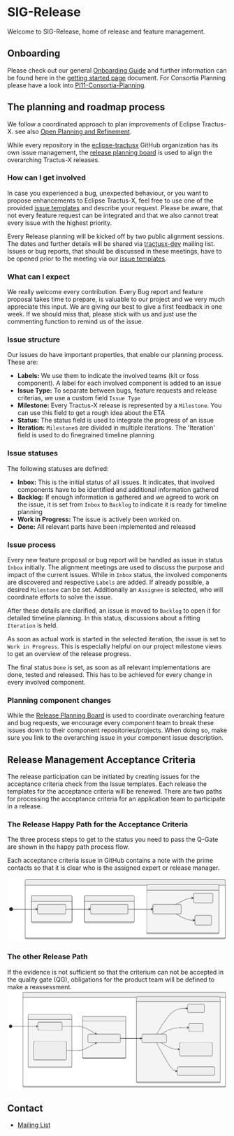# SIG-Release

Welcome to SIG-Release, home of release and feature management.

## Onboarding

Please check out our general [Onboarding Guide](https://eclipse-tractusx.github.io/docs/oss/getting-started) and 
further information can be found here in the [getting started page](docs/Eclipse-Tractus-X-GitHub-getting-started.md) document. For Consortia Planning please have a look into [PI11-Consortia-Planning](docs/PI11-Planning-CX-ART-Consortia.md).

## The planning and roadmap process

We follow a coordinated approach to plan improvements of Eclipse Tractus-X. see also [Open Planning and Refinement](docs/Open-Refinement-and-Planning-in-Open-Source-Communities.md).

While every repository in the [eclipse-tractusx](https://github.com/eclipse-tractusx) GitHub organization
has its own issue management, the [release planning board](https://github.com/orgs/eclipse-tractusx/projects/26)
is used to align the overarching Tractus-X releases.

### How can I get involved

In case you experienced a bug, unexpected behaviour, or you want to propose enhancements to Eclipse Tractus-X,
feel free to use one of the provided [issue templates](https://github.com/eclipse-tractusx/sig-project-management/issues/new/choose) and describe your request.
Please be aware, that not every feature request can be integrated and that we also cannot treat every issue with the highest priority.

Every Release planning will be kicked off by two public alignment sessions. The dates and further details will be shared via
[tractusx-dev](https://accounts.eclipse.org/mailing-list/tractusx-dev) mailing list.
Issues or bug reports, that should be discussed in these meetings, have to be opened prior to the meeting via
our [issue templates](https://github.com/eclipse-tractusx/sig-project-management/issues/new/choose).

### What can I expect

We really welcome every contribution. Every Bug report and feature proposal takes time to prepare,
is valuable to our project and we very much appreciate this input.
We are giving our best to give a first feedback in one week.
If we should miss that, please stick with us and just use the commenting function to remind us of the issue.

### Issue structure

Our issues do have important properties, that enable our planning process. These are:

- __Labels:__ We use them to indicate the involved teams (kit or foss component). A label for each involved component is added to an issue
- __Issue Type:__ To separate between bugs, feature requests and release criterias, we use a custom field `Issue Type`
- __Milestone:__ Every Tractus-X release is represented by a `Milestone`. You can use this field to get a rough idea about the ETA
- __Status:__ The status field is used to integrate the progress of an issue
- __Iteration:__ `Milestone`s are divided in multiple iterations. The 'Iteration' field is used to do finegrained timeline planning

### Issue statuses

The following statuses are defined:

- __Inbox:__ This is the initial status of all issues. It indicates, that involved components have to be identified and additional information gathered
- __Backlog:__ If enough information is gathered and we agreed to work on the issue, it is set from `Inbox` to `Backlog` to indicate it is ready for timeline planning
- __Work in Progress:__ The issue is actively been worked on.
- __Done:__ All relevant parts have been implemented and released

### Issue process

Every new feature proposal or bug report will be handled as issue in status `Inbox` initially. The alignment meetings are used to discuss the purpose and impact of the current issues.
While in `Inbox` status, the involved components are discovered and respective `Labels` are added. If already possible, a desired `Milestone` can be set.
Additionally an `Assignee` is selected, who will coordinate efforts to solve the issue.

After these details are clarified, an issue is moved to `Backlog` to open it for detailed timeline planning. In this status, discussions about a fitting `Iteration` is held.

As soon as actual work is started in the selected iteration, the issue is set to `Work in Progress`. This is especially helpful on our project milestone views to get an overview of the release progress.

The final status `Done` is set, as soon as all relevant implementations are done, tested and released. This has to be achieved for every change in every involved component.

### Planning component changes

While the [Release Planning Board](https://github.com/orgs/eclipse-tractusx/projects/26) is used to coordinate overarching feature and bug requests,
we encourage every component team to break these issues down to their component repositories/projects.
When doing so, make sure you link to the overarching issue in your component issue description.

## Release Management Acceptance Criteria

The release participation can be initiated by creating issues for the acceptance criteria check from the Issue templates.
Each release the templates for the acceptance criteria will be renewed. There are two paths for processing the acceptance criteria for an application team to participate in a release.

### The Release Happy Path for the Acceptance Criteria

The three process steps to get to the status you need to pass the Q-Gate are shown in the happy path process flow.

Each acceptance criteria issue in GitHub contains a note with the prime contacts so that it is clear who is the assigned expert or release manager.

![Happy Path](docs/static/releasemanagement-acceptance-happy-path.svg)

### The other Release Path

If the evidence is not sufficient so that the criterium can not be accepted in the quality gate (QG), obligations for the product team will be defined to make a reassessment.
![The other Path](docs/static/releasemanagement-acceptance-other-path.svg)


## Contact

- [Mailing List](https://accounts.eclipse.org/mailing-list/tractusx-dev)
